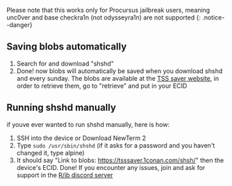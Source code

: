 Please note that this works only for Procursus jailbreak users, meaning unc0ver and base checkra1n (not odysseyra1n) are not supported {: .notice--danger}

## Saving blobs automatically
1. Search for and download "shshd"
2. Done! now blobs will automatically be saved when you download shshd and every sunday. The blobs are available at the [TSS saver website](https://tsssaver.1conan.com/v2/), in order to retrieve them, go to "retrieve" and put in your ECID

## Running shshd manually
if youve ever wanted to run shshd manually, here is how:
1. SSH into the device or Download NewTerm 2
2. Type ```sudo /usr/sbin/shshd``` (if it asks for a password and you haven't changed it, type alpine)
3. It should say "Link to blobs: https://tsssaver.1conan.com/shsh/" then the device's ECID.
Done! If you encounter any issues, join and ask for support in the [R/jb discord server](https://discord.gg/gKAHPtwcGd)
